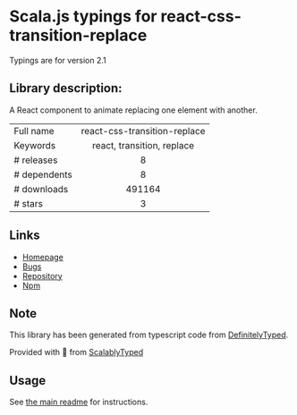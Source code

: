 
# Scala.js typings for react-css-transition-replace

Typings are for version 2.1

## Library description:
A React component to animate replacing one element with another.

|                    |                 |
| ------------------ | :-------------: |
| Full name          | react-css-transition-replace |
| Keywords           | react, transition, replace |
| # releases         | 8 |
| # dependents       | 8 |
| # downloads        | 491164 |
| # stars            | 3 |

## Links
- [Homepage](https://github.com/marnusw/react-css-transition-replace)
- [Bugs](https://github.com/marnusw/react-css-transition-replace/issues)
- [Repository](https://github.com/marnusw/react-css-transition-replace)
- [Npm](https://www.npmjs.com/package/react-css-transition-replace)
    


## Note
This library has been generated from typescript code from [DefinitelyTyped](https://definitelytyped.org).

Provided with :purple_heart: from [ScalablyTyped](https://github.com/oyvindberg/ScalablyTyped)

## Usage
See [the main readme](../../readme.md) for instructions.


